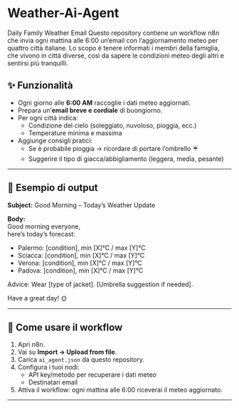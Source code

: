 # Weather-Ai-Agent
Daily Family Weather Email  Questo repository contiene un workflow n8n che invia ogni mattina alle 6:00 un’email con l’aggiornamento meteo per quattro città italiane.  Lo scopo è tenere informati i membri della famiglia, che vivono in città diverse, così da sapere le condizioni meteo degli altri e sentirsi più tranquilli.

## ✨ Funzionalità
- Ogni giorno alle **6:00 AM** raccoglie i dati meteo aggiornati.  
- Prepara un’**email breve e cordiale** di buongiorno.  
- Per ogni città indica:
  - Condizione del cielo (soleggiato, nuvoloso, pioggia, ecc.)  
  - Temperature minima e massima  
- Aggiunge consigli pratici:
  - Se è probabile pioggia → ricordare di portare l’ombrello ☔  
  - Suggerire il tipo di giacca/abbigliamento (leggera, media, pesante)  

---

## 📧 Esempio di output

**Subject:** Good Morning – Today’s Weather Update  

**Body:**  
Good morning everyone,  
here’s today’s forecast:  

- Palermo: [condition], min [X]°C / max [Y]°C  
- Sciacca: [condition], min [X]°C / max [Y]°C  
- Verona: [condition], min [X]°C / max [Y]°C  
- Padova: [condition], min [X]°C / max [Y]°C  

Advice: Wear [type of jacket]. [Umbrella suggestion if needed].  

Have a great day! 🌞  

---

## 🚀 Come usare il workflow
1. Apri n8n.  
2. Vai su **Import → Upload from file**.  
3. Carica `ai_agent.json` da questo repository.  
4. Configura i tuoi nodi:
   - API key/metodo per recuperare i dati meteo  
   - Destinatari email  
5. Attiva il workflow: ogni mattina alle 6:00 riceverai il meteo aggiornato.  

---
